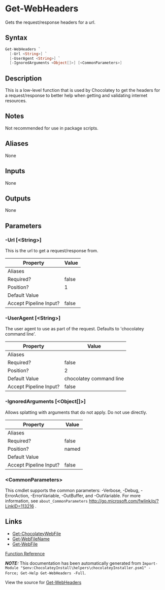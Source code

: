 ﻿---
Title: Get-WebHeaders
Description: Information on Get-WebHeaders function
RedirectFrom: docs/helpers-get-web-headers
ShowInNavbar: false
ShowInSidebar: false
---

# Get-WebHeaders

<!-- This documentation is automatically generated from https://github.com/chocolatey/choco/tree/stable/src/chocolatey.resources/helpers/functions/Get-WebHeaders.ps1 using https://github.com/chocolatey/choco/tree/stable/GenerateDocs.ps1. Contributions are welcome at the original location(s). -->

Gets the request/response headers for a url.

## Syntax

~~~powershell
Get-WebHeaders `
  [-Url <String>] `
  [-UserAgent <String>] `
  [-IgnoredArguments <Object[]>] [<CommonParameters>]
~~~

## Description

This is a low-level function that is used by Chocolatey to get the
headers for a request/response to better help when getting and
validating internet resources.

## Notes

Not recommended for use in package scripts.

## Aliases

None

## Inputs

None

## Outputs

None

## Parameters

###  -Url [&lt;String&gt;]
This is the url to get a request/response from.

Property               | Value
---------------------- | -----
Aliases                |
Required?              | false
Position?              | 1
Default Value          |
Accept Pipeline Input? | false

###  -UserAgent [&lt;String&gt;]
The user agent to use as part of the request. Defaults to 'chocolatey
command line'.

Property               | Value
---------------------- | -----------------------
Aliases                |
Required?              | false
Position?              | 2
Default Value          | chocolatey command line
Accept Pipeline Input? | false

###  -IgnoredArguments [&lt;Object[]&gt;]
Allows splatting with arguments that do not apply. Do not use directly.

Property               | Value
---------------------- | -----
Aliases                |
Required?              | false
Position?              | named
Default Value          |
Accept Pipeline Input? | false

### &lt;CommonParameters&gt;

This cmdlet supports the common parameters: -Verbose, -Debug, -ErrorAction, -ErrorVariable, -OutBuffer, and -OutVariable. For more information, see `about_CommonParameters` http://go.microsoft.com/fwlink/p/?LinkID=113216 .


## Links

 * [Get-ChocolateyWebFile](./creating-packages/helpers/get-chocolateywebfile)
 * [Get-WebFileName](./creating-packages/helpers/get-webfilename)
 * [Get-WebFile](./creating-packages/helpers/get-webfile)


[Function Reference](./creating-packages/helpers/reference)

***NOTE:*** This documentation has been automatically generated from `Import-Module "$env:ChocolateyInstall\helpers\chocolateyInstaller.psm1" -Force; Get-Help Get-WebHeaders -Full`.

View the source for [Get-WebHeaders](https://github.com/chocolatey/choco/tree/stable/src/chocolatey.resources/helpers/functions/Get-WebHeaders.ps1)
